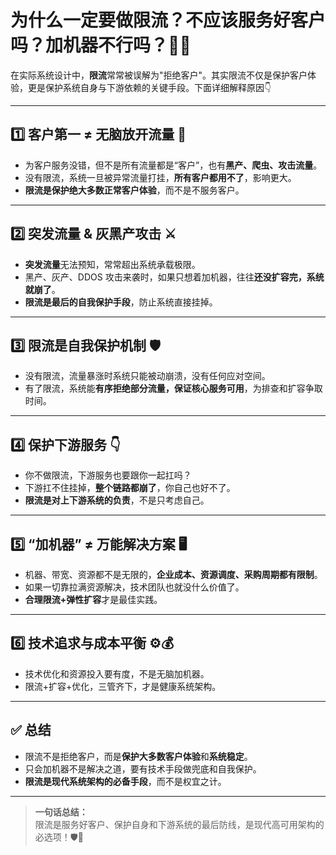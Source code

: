# 为什么一定要做限流？不应该服务好客户吗？加机器不行吗？🚦🤔

在实际系统设计中，**限流**常常被误解为"拒绝客户"。其实限流不仅是保护客户体验，更是保护系统自身与下游依赖的关键手段。下面详细解释原因👇

---

## 1️⃣ 客户第一 ≠ 无脑放开流量 👥

- 为客户服务没错，但不是所有流量都是“客户”，也有**黑产、爬虫、攻击流量**。
- 没有限流，系统一旦被异常流量打挂，**所有客户都用不了**，影响更大。
- **限流是保护绝大多数正常客户体验**，而不是不服务客户。

---

## 2️⃣ 突发流量 & 灰黑产攻击 ⚔️

- **突发流量**无法预知，常常超出系统承载极限。
- 黑产、灰产、DDOS 攻击来袭时，如果只想着加机器，往往**还没扩容完，系统就崩了**。
- **限流是最后的自我保护手段**，防止系统直接挂掉。

---

## 3️⃣ 限流是自我保护机制 🛡️

- 没有限流，流量暴涨时系统只能被动崩溃，没有任何应对空间。
- 有了限流，系统能**有序拒绝部分流量，保证核心服务可用**，为排查和扩容争取时间。

---

## 4️⃣ 保护下游服务 👇

- 你不做限流，下游服务也要跟你一起扛吗？
- 下游扛不住挂掉，**整个链路都崩了**，你自己也好不了。
- **限流是对上下游系统的负责**，不是只考虑自己。

---

## 5️⃣ “加机器” ≠ 万能解决方案 🖥️

- 机器、带宽、资源都不是无限的，**企业成本、资源调度、采购周期都有限制**。
- 如果一切靠拉满资源解决，技术团队也就没什么价值了。
- **合理限流+弹性扩容**才是最佳实践。

---

## 6️⃣ 技术追求与成本平衡 ⚙️💰

- 技术优化和资源投入要有度，不是无脑加机器。
- 限流+扩容+优化，三管齐下，才是健康系统架构。

---

## ✅ 总结

- 限流不是拒绝客户，而是**保护大多数客户体验**和**系统稳定**。
- 只会加机器不是解决之道，要有技术手段做兜底和自我保护。
- **限流是现代系统架构的必备手段**，而不是权宜之计。

---

> **一句话总结：**  
> 限流是服务好客户、保护自身和下游系统的最后防线，是现代高可用架构的必选项！🛡️🚦